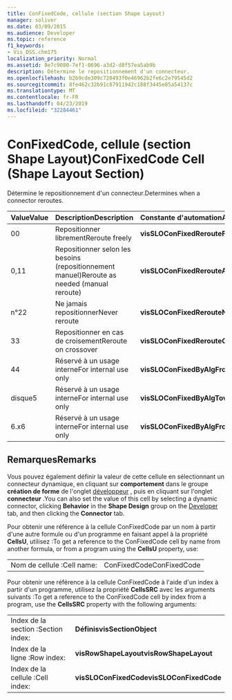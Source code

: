 ```yaml
---
title: ConFixedCode, cellule (section Shape Layout)
manager: soliver
ms.date: 03/09/2015
ms.audience: Developer
ms.topic: reference
f1_keywords:
- Vis_DSS.chm175
localization_priority: Normal
ms.assetid: 8e7c9080-7ef1-0696-a3d2-d8f57ea5ab9b
description: Détermine le repositionnement d'un connecteur.
ms.openlocfilehash: b2b9cde309c720493f0e46962b2fe6c2e79545d2
ms.sourcegitcommit: 8fe462c32b91c87911942c188f3445e85a54137c
ms.translationtype: MT
ms.contentlocale: fr-FR
ms.lasthandoff: 04/23/2019
ms.locfileid: "32284461"
---
```

# <a name="confixedcode-cell-shape-layout-section"></a><span data-ttu-id="8433d-103">ConFixedCode, cellule (section Shape Layout)</span><span class="sxs-lookup"><span data-stu-id="8433d-103">ConFixedCode Cell (Shape Layout Section)</span></span>

<span data-ttu-id="8433d-104">Détermine le repositionnement d'un connecteur.</span><span class="sxs-lookup"><span data-stu-id="8433d-104">Determines when a connector reroutes.</span></span>
  
|<span data-ttu-id="8433d-105">**Value**</span><span class="sxs-lookup"><span data-stu-id="8433d-105">**Value**</span></span>|<span data-ttu-id="8433d-106">**Description**</span><span class="sxs-lookup"><span data-stu-id="8433d-106">**Description**</span></span>|<span data-ttu-id="8433d-107">**Constante d'automation**</span><span class="sxs-lookup"><span data-stu-id="8433d-107">**Automation constant**</span></span>|
|:-----|:-----|:-----|
|<span data-ttu-id="8433d-108">0</span><span class="sxs-lookup"><span data-stu-id="8433d-108">0</span></span>  <br/> |<span data-ttu-id="8433d-109">Repositionner librement</span><span class="sxs-lookup"><span data-stu-id="8433d-109">Reroute freely</span></span>  <br/> |<span data-ttu-id="8433d-110">**visSLOConFixedRerouteFreely**</span><span class="sxs-lookup"><span data-stu-id="8433d-110">**visSLOConFixedRerouteFreely**</span></span> <br/> |
|<span data-ttu-id="8433d-111">0,1</span><span class="sxs-lookup"><span data-stu-id="8433d-111">1</span></span>  <br/> |<span data-ttu-id="8433d-112">Repositionner selon les besoins (repositionnement manuel)</span><span class="sxs-lookup"><span data-stu-id="8433d-112">Reroute as needed (manual reroute)</span></span>  <br/> |<span data-ttu-id="8433d-113">**visSLOConFixedRerouteAsNeeded**</span><span class="sxs-lookup"><span data-stu-id="8433d-113">**visSLOConFixedRerouteAsNeeded**</span></span> <br/> |
|<span data-ttu-id="8433d-114">n°2</span><span class="sxs-lookup"><span data-stu-id="8433d-114">2</span></span>  <br/> |<span data-ttu-id="8433d-115">Ne jamais repositionner</span><span class="sxs-lookup"><span data-stu-id="8433d-115">Never reroute</span></span>  <br/> |<span data-ttu-id="8433d-116">**visSLOConFixedRerouteNever**</span><span class="sxs-lookup"><span data-stu-id="8433d-116">**visSLOConFixedRerouteNever**</span></span> <br/> |
|<span data-ttu-id="8433d-117">3</span><span class="sxs-lookup"><span data-stu-id="8433d-117">3</span></span>  <br/> |<span data-ttu-id="8433d-118">Repositionner en cas de croisement</span><span class="sxs-lookup"><span data-stu-id="8433d-118">Reroute on crossover</span></span>  <br/> |<span data-ttu-id="8433d-119">**visSLOConFixedRerouteOnCrossover**</span><span class="sxs-lookup"><span data-stu-id="8433d-119">**visSLOConFixedRerouteOnCrossover**</span></span> <br/> |
|<span data-ttu-id="8433d-120">4</span><span class="sxs-lookup"><span data-stu-id="8433d-120">4</span></span>  <br/> |<span data-ttu-id="8433d-121">Réservé à un usage interne</span><span class="sxs-lookup"><span data-stu-id="8433d-121">For internal use only</span></span>  <br/> |<span data-ttu-id="8433d-122">**visSLOConFixedByAlgFrom**</span><span class="sxs-lookup"><span data-stu-id="8433d-122">**visSLOConFixedByAlgFrom**</span></span> <br/> |
|<span data-ttu-id="8433d-123">disque</span><span class="sxs-lookup"><span data-stu-id="8433d-123">5</span></span>  <br/> |<span data-ttu-id="8433d-124">Réservé à un usage interne</span><span class="sxs-lookup"><span data-stu-id="8433d-124">For internal use only</span></span>  <br/> |<span data-ttu-id="8433d-125">**visSLOConFixedByAlgTo**</span><span class="sxs-lookup"><span data-stu-id="8433d-125">**visSLOConFixedByAlgTo**</span></span> <br/> |
|<span data-ttu-id="8433d-126">6.x</span><span class="sxs-lookup"><span data-stu-id="8433d-126">6</span></span>  <br/> |<span data-ttu-id="8433d-127">Réservé à un usage interne</span><span class="sxs-lookup"><span data-stu-id="8433d-127">For internal use only</span></span>  <br/> |<span data-ttu-id="8433d-128">**visSLOConFixedByAlgFromTo**</span><span class="sxs-lookup"><span data-stu-id="8433d-128">**visSLOConFixedByAlgFromTo**</span></span> <br/> |
   
## <a name="remarks"></a><span data-ttu-id="8433d-129">Remarques</span><span class="sxs-lookup"><span data-stu-id="8433d-129">Remarks</span></span>

<span data-ttu-id="8433d-130">Vous pouvez également définir la valeur de cette cellule en sélectionnant un connecteur dynamique, en cliquant sur **comportement** dans le groupe **création de forme** de l'onglet [développeur](run-in-developer-mode-display-the-developer-tab.md) , puis en cliquant sur l'onglet **connecteur** .</span><span class="sxs-lookup"><span data-stu-id="8433d-130">You can also set the value of this cell by selecting a dynamic connector, clicking **Behavior** in the **Shape Design** group on the [Developer](run-in-developer-mode-display-the-developer-tab.md) tab, and then clicking the **Connector** tab.</span></span> 
  
<span data-ttu-id="8433d-131">Pour obtenir une référence à la cellule ConFixedCode par un nom à partir d'une autre formule ou d'un programme en faisant appel à la propriété **CellsU**, utilisez :</span><span class="sxs-lookup"><span data-stu-id="8433d-131">To get a reference to the ConFixedCode cell by name from another formula, or from a program using the **CellsU** property, use:</span></span> 
  
|||
|:-----|:-----|
|<span data-ttu-id="8433d-132">Nom de cellule :</span><span class="sxs-lookup"><span data-stu-id="8433d-132">Cell name:</span></span>  <br/> |<span data-ttu-id="8433d-133">ConFixedCode</span><span class="sxs-lookup"><span data-stu-id="8433d-133">ConFixedCode</span></span>  <br/> |
   
<span data-ttu-id="8433d-134">Pour obtenir une référence à la cellule ConFixedCode à l'aide d'un index à partir d'un programme, utilisez la propriété **CellsSRC** avec les arguments suivants :</span><span class="sxs-lookup"><span data-stu-id="8433d-134">To get a reference to the ConFixedCode cell by index from a program, use the **CellsSRC** property with the following arguments:</span></span> 
  
|||
|:-----|:-----|
|<span data-ttu-id="8433d-135">Index de la section :</span><span class="sxs-lookup"><span data-stu-id="8433d-135">Section index:</span></span>  <br/> |<span data-ttu-id="8433d-136">**Définis**</span><span class="sxs-lookup"><span data-stu-id="8433d-136">**visSectionObject**</span></span> <br/> |
|<span data-ttu-id="8433d-137">Index de la ligne :</span><span class="sxs-lookup"><span data-stu-id="8433d-137">Row index:</span></span>  <br/> |<span data-ttu-id="8433d-138">**visRowShapeLayout**</span><span class="sxs-lookup"><span data-stu-id="8433d-138">**visRowShapeLayout**</span></span> <br/> |
|<span data-ttu-id="8433d-139">Index de la cellule :</span><span class="sxs-lookup"><span data-stu-id="8433d-139">Cell index:</span></span>  <br/> |<span data-ttu-id="8433d-140">**visSLOConFixedCode**</span><span class="sxs-lookup"><span data-stu-id="8433d-140">**visSLOConFixedCode**</span></span> <br/> |
   

